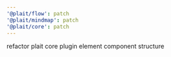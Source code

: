 ```yaml
---
'@plait/flow': patch
'@plait/mindmap': patch
'@plait/core': patch
---
```


refactor plait core plugin element component structure
